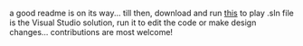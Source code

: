 a good readme is on its way...
till then, download and run [this](/bin/Release/TicTacToad.exe) to play
.sln file is the Visual Studio solution, run it to edit the code or make design changes...
contributions are most welcome!
